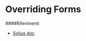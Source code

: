 Overriding Forms
===

####Riferimenti
- [Sylius doc](http://docs.sylius.org/en/latest/bundles/general/overriding_forms.html#overriding-forms)
